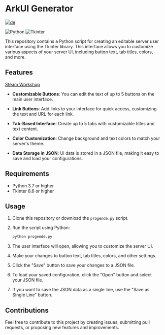 # ArkUI Generator
[![de](https://img.shields.io/badge/lang-de-yello)](https://github.com/SoulofSorrow/ArkUI-Generator/blob/main/README.de.md)

![Python](https://img.shields.io/badge/Python-3.7%2B-blue)
![Tkinter](https://img.shields.io/badge/Tkinter-8.6%2B-blue)

This repository contains a Python script for creating an editable server user interface using the Tkinter library. This interface allows you to customize various aspects of your server UI, including button text, tab titles, colors, and more.

## Features

[Steam Workshop](https://steamcommunity.com/sharedfiles/filedetails/?id=924619115)

- **Customizable Buttons**: You can edit the text of up to 5 buttons on the main user interface.

- **Link Buttons**: Add links to your interface for quick access, customizing the text and URL for each link.

- **Tab-Based Interface**: Create up to 5 tabs with customizable titles and text content.

- **Color Customization**: Change background and text colors to match your server's theme.

- **Data Storage in JSON**: UI data is stored in a JSON file, making it easy to save and load your configurations.

## Requirements

- Python 3.7 or higher
- Tkinter 8.6 or higher

## Usage

1. Clone this repository or download the `progende.py` script.

2. Run the script using Python:

   ```bash
   python progende.py
   ```
3. The user interface will open, allowing you to customize the server UI.

4. Make your changes to button text, tab titles, colors, and other settings.

5. Click the "Save" button to save your changes to a JSON file.

6. To load your saved configuration, click the "Open" button and select your JSON file.

7. If you want to save the JSON data as a single line, use the "Save as Single Line" button.

## Contributions
Feel free to contribute to this project by creating issues, submitting pull requests, or proposing new features and improvements.

